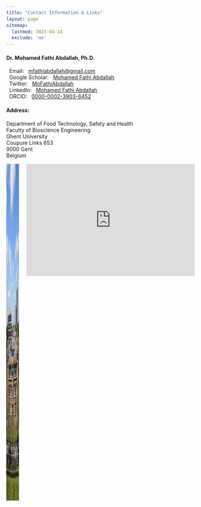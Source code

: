 ```yaml
---
title: "Contact Information & Links"
layout: page
sitemap:
  lastmod: 2023-04-14
  exclude: 'no'
---
```


#### Dr. Mohamed Fathi Abdallah, Ph.D.
<p>
    <i class="fas fa-envelope"></i> &nbsp; Email: &nbsp; <a href="mfathiabdallah@gmail.com" target="_blank">mfathiabdallah@gmail.com</a><br>
    <i class="fab fa-google"></i>   &nbsp; Google Scholar: &nbsp; <a href="https://scholar.google.com/citations?user=05FfukgAAAAJ&hl=en" target="_blank">Mohamed Fathi Abdallah</a><br>
    <i class="fab fa-twitter"></i>  &nbsp; Twitter: &nbsp; <a href="https://twitter.com/MoFathiAbdallah" target="_blank">MoFathiAbdallah</a><br>
    <i class="fab fa-linkedin"></i> &nbsp; LinkedIn: &nbsp; <a href="https://www.linkedin.com/in/mohamed-fathi-abdallah-66126a38/" target="_blank">Mohamed Fathi Abdallah</a><br>
    <i class="fab fa-orcid"></i>    &nbsp; ORCID: &nbsp; <a href="https://orcid.org/0000-0002-3903-6452" target="_blank">0000-0002-3903-6452</a><br>
  
<span class="twitter-icon"></span>

</p>

#### Address:
Department of Food Technology, Safety and Health <br>
Faculty of Bioscience Engineering <br>
Ghent University <br>
Coupure Links 653 <br>
9000 Gent <br>
Belgium <br>


<div style="display: grid; grid-template-columns: 1fr 1fr; grid-gap: 20px;">
  <img align="center" width="650" height="900" src="/images/BioScience.jpg">
  <iframe src="https://www.google.com/maps/embed?pb=!1m14!1m8!1m3!1d40128.26671247878!2d3.6826948105099344!3d51.052780000000006!3m2!1i1024!2i768!4f13.1!3m3!1m2!1s0x0%3A0x74bcd9a347ac3d5f!2sFaculty%20of%20Bioscience%20Engineering%2C%20Ghent%20University!5e0!3m2!1sen!2sbe!4v1671396843179!5m2!1sen!2sbe" width="450" height="300" style="border:0;" allowfullscreen="" loading="lazy" referrerpolicy="no-referrer-when-downgrade"></iframe>
</div>
